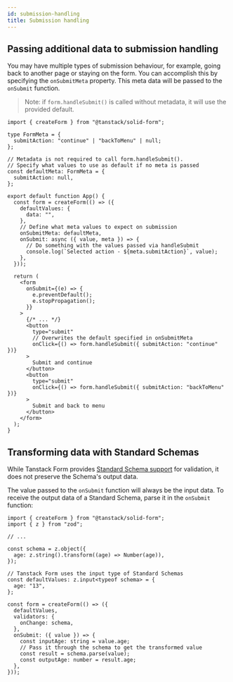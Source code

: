 ```yaml
---
id: submission-handling
title: Submission handling
---
```


## Passing additional data to submission handling

You may have multiple types of submission behaviour, for example, going back to another page or staying on the form.
You can accomplish this by specifying the `onSubmitMeta` property. This meta data will be passed to the `onSubmit` function.

> Note: if `form.handleSubmit()` is called without metadata, it will use the provided default.

```tsx
import { createForm } from "@tanstack/solid-form";

type FormMeta = {
  submitAction: "continue" | "backToMenu" | null;
};

// Metadata is not required to call form.handleSubmit().
// Specify what values to use as default if no meta is passed
const defaultMeta: FormMeta = {
  submitAction: null,
};

export default function App() {
  const form = createForm(() => ({
    defaultValues: {
      data: "",
    },
    // Define what meta values to expect on submission
    onSubmitMeta: defaultMeta,
    onSubmit: async ({ value, meta }) => {
      // Do something with the values passed via handleSubmit
      console.log(`Selected action - ${meta.submitAction}`, value);
    },
  }));

  return (
    <form
      onSubmit={(e) => {
        e.preventDefault();
        e.stopPropagation();
      }}
    >
      {/* ... */}
      <button
        type="submit"
        // Overwrites the default specified in onSubmitMeta
        onClick={() => form.handleSubmit({ submitAction: "continue" })}
      >
        Submit and continue
      </button>
      <button
        type="submit"
        onClick={() => form.handleSubmit({ submitAction: "backToMenu" })}
      >
        Submit and back to menu
      </button>
    </form>
  );
}
```

## Transforming data with Standard Schemas

While Tanstack Form provides [Standard Schema support](../validation.md) for validation, it does not preserve the Schema's output data.

The value passed to the `onSubmit` function will always be the input data. To receive the output data of a Standard Schema, parse it in the `onSubmit` function:

```tsx
import { createForm } from "@tanstack/solid-form";
import { z } from "zod";

// ...

const schema = z.object({
  age: z.string().transform((age) => Number(age)),
});

// Tanstack Form uses the input type of Standard Schemas
const defaultValues: z.input<typeof schema> = {
  age: "13",
};

const form = createForm(() => ({
  defaultValues,
  validators: {
    onChange: schema,
  },
  onSubmit: ({ value }) => {
    const inputAge: string = value.age;
    // Pass it through the schema to get the transformed value
    const result = schema.parse(value);
    const outputAge: number = result.age;
  },
}));
```
